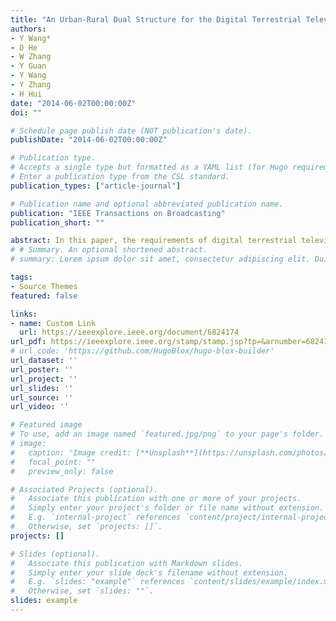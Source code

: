 ```yaml
---
title: "An Urban-Rural Dual Structure for the Digital Terrestrial Television Broadcasting System of FOBTV"
authors:
- Y Wang*
- D He
- W Zhang
- Y Guan
- Y Wang
- Y Zhang
- H Hui
date: "2014-06-02T00:00:00Z"
doi: ""

# Schedule page publish date (NOT publication's date).
publishDate: "2014-06-02T00:00:00Z"

# Publication type.
# Accepts a single type but formatted as a YAML list (for Hugo requirements).
# Enter a publication type from the CSL standard.
publication_types: ["article-journal"]

# Publication name and optional abbreviated publication name.
publication: "IEEE Transactions on Broadcasting"
publication_short: ""

abstract: In this paper, the requirements of digital terrestrial television broadcasting are analyzed. One structure, named as urban-rural dual structure, is emphasized in the future broadcasting system, especially in those developing countries, such as China, Russia, and Brazil. A comparison between Shanghai and Fengyang in China is given to help understanding this unique structure. Some technical consideration on the structure is presented for the future of broadcast television.
# # Summary. An optional shortened abstract.
# summary: Lorem ipsum dolor sit amet, consectetur adipiscing elit. Duis posuere tellus ac convallis placerat. Proin tincidunt magna sed ex sollicitudin condimentum.

tags:
- Source Themes
featured: false

links:
- name: Custom Link
  url: https://ieeexplore.ieee.org/document/6824174
url_pdf: https://ieeexplore.ieee.org/stamp/stamp.jsp?tp=&arnumber=6824174
# url_code: 'https://github.com/HugoBlox/hugo-blox-builder'
url_dataset: ''
url_poster: ''
url_project: ''
url_slides: ''
url_source: ''
url_video: ''

# Featured image
# To use, add an image named `featured.jpg/png` to your page's folder. 
# image:
#   caption: 'Image credit: [**Unsplash**](https://unsplash.com/photos/s9CC2SKySJM)'
#   focal_point: ""
#   preview_only: false

# Associated Projects (optional).
#   Associate this publication with one or more of your projects.
#   Simply enter your project's folder or file name without extension.
#   E.g. `internal-project` references `content/project/internal-project/index.md`.
#   Otherwise, set `projects: []`.
projects: []

# Slides (optional).
#   Associate this publication with Markdown slides.
#   Simply enter your slide deck's filename without extension.
#   E.g. `slides: "example"` references `content/slides/example/index.md`.
#   Otherwise, set `slides: ""`.
slides: example
---
```


